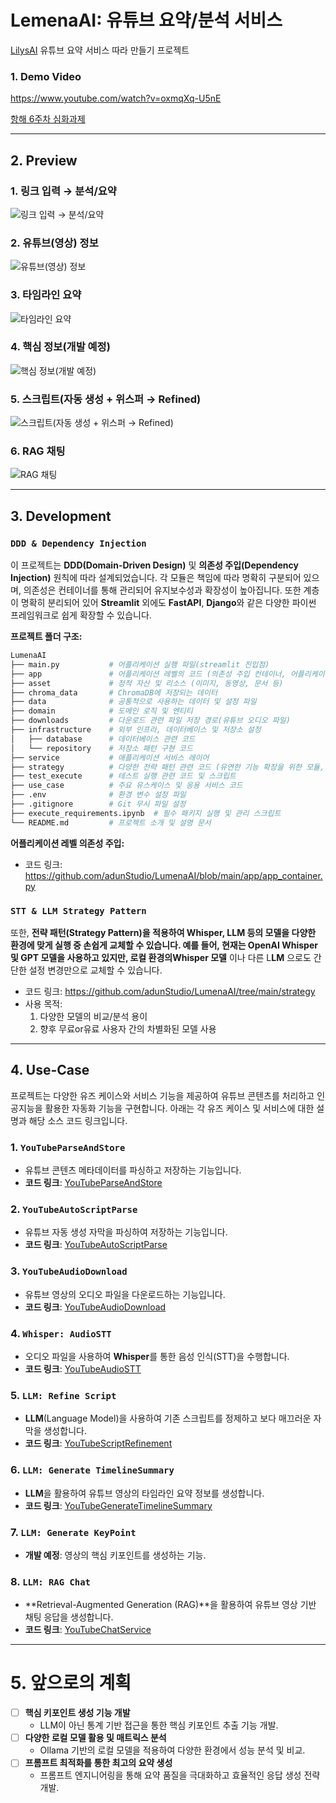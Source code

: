 # LemenaAI: 유튜브 요약/분석 서비스

[LilysAI](https://lilys.ai/home) 유튜브 요약 서비스 따라 만들기 프로젝트

### 1. Demo Video

https://www.youtube.com/watch?v=oxmqXq-U5nE

[항해 6주차 심화과제](https://youtu.be/oxmqXq-U5nE)

---

## 2. Preview
### 1. 링크 입력 → 분석/요약
![링크 입력 → 분석/요약](./asset/preview_1.png)

### 2. 유튜브(영상) 정보
![유튜브(영상) 정보](./asset/preview_2.png)

### 3. 타임라인 요약
![타임라인 요약](./asset/preview_3.png)

### 4. 핵심 정보(개발 예정)
![핵심 정보(개발 예정)](./asset/preview_4.png)

### 5. 스크립트(자동 생성 + 위스퍼 → Refined)
![스크립트(자동 생성 + 위스퍼 → Refined)](./asset/preview_5.png)

### 6. RAG 채팅
![RAG 채팅](./asset/preview_6.png)


---

## 3. Development

### `DDD & Dependency Injection`

이 프로젝트는 **DDD(Domain-Driven Design)** 및 **의존성 주입(Dependency Injection)** 원칙에 따라 설계되었습니다. 각 모듈은 책임에 따라 명확히 구분되어 있으며, 의존성은 컨테이너를 통해 관리되어 유지보수성과 확장성이 높아집니다. 또한 계층이 명확히 분리되어 있어 **Streamlit** 외에도 **FastAPI**, **Django**와 같은 다양한 파이썬 프레임워크로 쉽게 확장할 수 있습니다. 

**프로젝트 폴더 구조:**

```python
LumenaAI
├── main.py           # 어플리케이션 실행 파일(streamlit 진입점)
├── app               # 어플리케이션 레벨의 코드 (의존성 주입 컨테이너, 어플리케이션 등)
├── asset             # 정적 자산 및 리소스 (이미지, 동영상, 문서 등)
├── chroma_data       # ChromaDB에 저장되는 데이터
├── data              # 공통적으로 사용하는 데이터 및 설정 파일
├── domain            # 도메인 로직 및 엔티티
├── downloads         # 다운로드 관련 파일 저장 경로(유튜브 오디오 파일)
├── infrastructure    # 외부 인프라, 데이터베이스 및 저장소 설정
│   ├── database      # 데이터베이스 관련 코드
│   └── repository    # 저장소 패턴 구현 코드
├── service           # 애플리케이션 서비스 레이어
├── strategy          # 다양한 전략 패턴 관련 코드 (유연한 기능 확장을 위한 모듈, STT, LLM 등)
├── test_execute      # 테스트 실행 관련 코드 및 스크립트
├── use_case          # 주요 유스케이스 및 응용 서비스 코드
├── .env              # 환경 변수 설정 파일
├── .gitignore        # Git 무시 파일 설정
├── execute_requirements.ipynb  # 필수 패키지 실행 및 관리 스크립트
└── README.md         # 프로젝트 소개 및 설명 문서
```

**어플리케이션 레벨 의존성 주입:**

- 코드 링크: https://github.com/adunStudio/LumenaAI/blob/main/app/app_container.py

### `STT & LLM Strategy Pattern`

또한, **전략 패턴(Strategy Pattern)**을 적용하여 **Whisper**, **LLM** 등의 모델을 다양한 환경에 맞게 실행 중 손쉽게 교체할 수 있습니다. 예를 들어, 현재는 **OpenAI Whisper** 및 **GPT** 모델을 사용하고 있지만, 로컬 환경의**Whisper 모델** 이나 다른 L**LM** 으로도 간단한 설정 변경만으로 교체할 수 있습니다.

- 코드 링크: https://github.com/adunStudio/LumenaAI/tree/main/strategy
- 사용 목적:
    1. 다양한 모델의 비교/분석 용이 
    2. 향후 무료or유료 사용자 간의 차별화된 모델 사용

---

## 4. Use-Case

프로젝트는 다양한 유즈 케이스와 서비스 기능을 제공하여 유튜브 콘텐츠를 처리하고 인공지능을 활용한 자동화 기능을 구현합니다. 아래는 각 유즈 케이스 및 서비스에 대한 설명과 해당 소스 코드 링크입니다.

### 1. `YouTubeParseAndStore`

- 유튜브 콘텐츠 메타데이터를 파싱하고 저장하는 기능입니다.
- **코드 링크**: [YouTubeParseAndStore](https://github.com/adunStudio/LumenaAI/blob/main/use_case/youtube_parse_and_store.py)

### 2. `YouTubeAutoScriptParse`

- 유튜브 자동 생성 자막을 파싱하여 저장하는 기능입니다.
- **코드 링크**: [YouTubeAutoScriptParse](https://github.com/adunStudio/LumenaAI/blob/main/use_case/youtube_auto_script_parse.py)

### 3. `YouTubeAudioDownload`

- 유튜브 영상의 오디오 파일을 다운로드하는 기능입니다.
- **코드 링크**: [YouTubeAudioDownload](https://github.com/adunStudio/LumenaAI/blob/main/use_case/youtube_audio_download.py)

### 4. `Whisper: AudioSTT`

- 오디오 파일을 사용하여 **Whisper**를 통한 음성 인식(STT)을 수행합니다.
- **코드 링크**: [YouTubeAudioSTT](https://github.com/adunStudio/LumenaAI/blob/main/use_case/youtube_audio_stt.py)

### 5. `LLM: Refine Script`

- **LLM**(Language Model)을 사용하여 기존 스크립트를 정제하고 보다 매끄러운 자막을 생성합니다.
- **코드 링크**: [YouTubeScriptRefinement](https://github.com/adunStudio/LumenaAI/blob/main/use_case/youtube_script_refinement.py)

### 6. `LLM: Generate TimelineSummary`

- **LLM**을 활용하여 유튜브 영상의 타임라인 요약 정보를 생성합니다.
- **코드 링크**: [YouTubeGenerateTimelineSummary](https://github.com/adunStudio/LumenaAI/blob/main/use_case/youtube_generate_timeline_summary.py)

### 7. `LLM: Generate KeyPoint`

- **개발 예정**: 영상의 핵심 키포인트를 생성하는 기능.

### 8. `LLM: RAG Chat`

- **Retrieval-Augmented Generation (RAG)**을 활용하여 유튜브 영상 기반 채팅 응답을 생성합니다.
- **코드 링크**: [YouTubeChatService](https://github.com/adunStudio/LumenaAI/blob/main/service/youtube_chat_service.py)

---

# 5. 앞으로의 계획

- [ ]  **핵심 키포인트 생성 기능 개발**
    - LLM이 아닌 통계 기반 접근을 통한 핵심 키포인트 추출 기능 개발.
- [ ]  **다양한 로컬 모델 활용 및 매트릭스 분석**
    - Ollama 기반의 로컬 모델을 적용하여 다양한 환경에서 성능 분석 및 비교.
- [ ]  **프롬프트 최적화를 통한 최고의 요약 생성**
    - 프롬프트 엔지니어링을 통해 요약 품질을 극대화하고 효율적인 응답 생성 전략 개발.